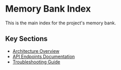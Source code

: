 # Memory Bank Index

This is the main index for the project's memory bank.

## Key Sections

*   [Architecture Overview](architecture.md)
*   [API Endpoints Documentation](api_endpoints.md)
*   [Troubleshooting Guide](troubleshooting.md)